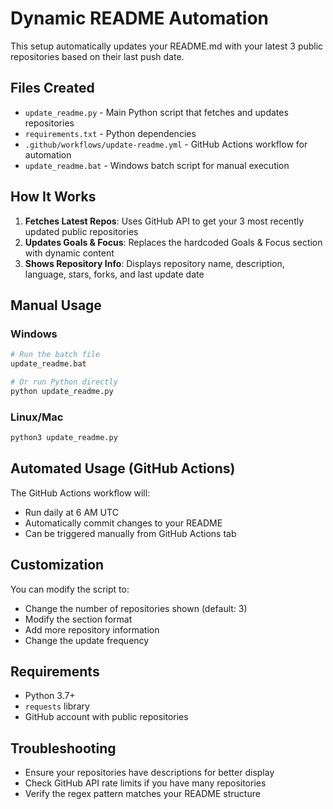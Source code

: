 # Dynamic README Automation

This setup automatically updates your README.md with your latest 3 public repositories based on their last push date.

## Files Created

- `update_readme.py` - Main Python script that fetches and updates repositories
- `requirements.txt` - Python dependencies
- `.github/workflows/update-readme.yml` - GitHub Actions workflow for automation
- `update_readme.bat` - Windows batch script for manual execution

## How It Works

1. **Fetches Latest Repos**: Uses GitHub API to get your 3 most recently updated public repositories
2. **Updates Goals & Focus**: Replaces the hardcoded Goals & Focus section with dynamic content
3. **Shows Repository Info**: Displays repository name, description, language, stars, forks, and last update date

## Manual Usage

### Windows
```bash
# Run the batch file
update_readme.bat

# Or run Python directly
python update_readme.py
```

### Linux/Mac
```bash
python3 update_readme.py
```

## Automated Usage (GitHub Actions)

The GitHub Actions workflow will:
- Run daily at 6 AM UTC
- Automatically commit changes to your README
- Can be triggered manually from GitHub Actions tab

## Customization

You can modify the script to:
- Change the number of repositories shown (default: 3)
- Modify the section format
- Add more repository information
- Change the update frequency

## Requirements

- Python 3.7+
- `requests` library
- GitHub account with public repositories

## Troubleshooting

- Ensure your repositories have descriptions for better display
- Check GitHub API rate limits if you have many repositories
- Verify the regex pattern matches your README structure

